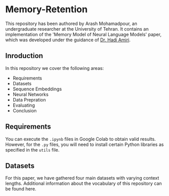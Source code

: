 # Memory-Retention

This repository has been authored by Arash Mohamadpour, an undergraduate researcher at the University of Tehran. It contains an implementation of the 'Memory Model of Neural Language Models' paper, which was developed under the guidance of [Dr. Hadi Amiri](https://www.uml.edu/sciences/computer-science/people/amiri-hadi.aspx).

## Inroduction

In this repository we cover the following areas:

- Requirements
- Datasets
- Sequence Embeddings
- Neural Networks
- Data Prepration
- Evaluating
- Conclusion

## Requirements
You can execute the `.ipynb` files in Google Colab to obtain valid results. However, for the `.py` files, you will need to install certain Python libraries as specified in the `utils` file.

## Datasets

For this paper, we have gathered four main datasets with varying context lengths. Additional information about the vocabulary of this repository can be found here.

